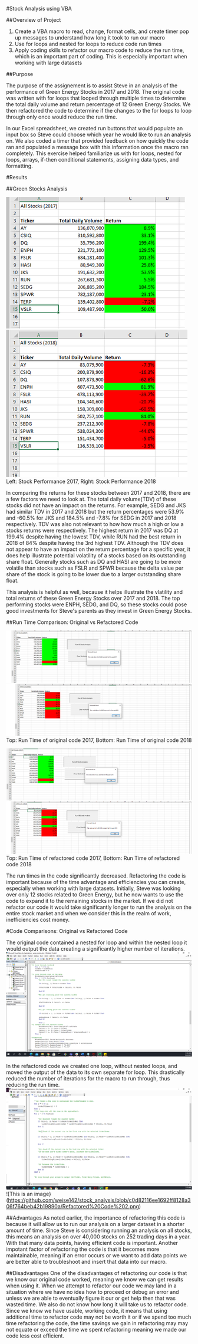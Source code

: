 #Stock Analysis using VBA

##Overview of Project

1. Create a VBA macro to read, change, format cells, and create timer pop up messages to understand how long it took to run our macro
2. Use for loops and nested for loops to reduce code run times
3. Apply coding skills to refactor our macro code to reduce the run time, which is an important part of coding. This is especially important when working with large datasets

##Purpose

The purpose of the assignement is to assist Steve in an analysis of the performance of Green Energy Stocks in 2017 and 2018. The original code was written with for loops that looped through multiple times to determine the total daily volume and return percentage of 12 Green Energy Stocks. We then refactored the code to determine if the changes to the for loops to loop through only once would reduce the run time.

In our Excel spreadsheet, we created run buttons that would populate an input box so Steve could choose which year he would like to run an analysis on. We also coded a timer that provided feedback on how quickly the code ran and populated a message box with this information once the macro ran completely. This exercise helped familiarize us with for loops, nested for loops, arrays, if-then conditional statements, assigning data types, and formatting. 

#Results

##Green Stocks Analysis

![This is an image](https://github.com/weise142/stock_analysis/blob/9e6fd17c16a46779f7a9e674a376ca1bd4f573d3/2017%20Stock%20Performance.png)![This is an image](https://github.com/weise142/stock_analysis/blob/9e6fd17c16a46779f7a9e674a376ca1bd4f573d3/2018%20Stock%20Performance.png)
Left: Stock Performance 2017, Right: Stock Performance 2018

In comparing the returns for these stocks between 2017 and 2018, there are a few factors we need to look at. The total daily volume(TDV) of these stocks did not have an impact on the returns. For example, SEDG and JKS had similar TDV in 2017 and 2018 but the return percentages were 53.9% and -60.5% for JKS and 184.5% and -7.8% for SEDG in 2017 and 2018 respectively. TDV was also not relevant to how how much a high or low a stocks returns were respectively. The highest return in 2017 was DQ at 199.4% despite having the lowest TDV, while RUN had the best return in 2018 of 84% despite having the 3rd highest TDV. Although the TDV does not appear to have an impact on the return percentage for a specific year, it does help illustrate potential volatility of a stocks based on its outstanding share float. Generally stocks such as DQ and HASI are going to be more volatile than stocks such as FSLR and SPWR because the delta value per share of the stock is going to be lower due to a larger outstanding share float. 

This analysis is helpful as well, because it helps illustrate the vlatility and total returns of these Green Energy Stocks over 2017 and 2018. The top performing stocks were ENPH, SEDG, and DQ, so these stocks could pose good investments for Steve's parents as they invest in Green Energy Stocks. 

##Run Time Comparison: Original vs Refactored Code

![This is an image](https://github.com/weise142/stock_analysis/blob/9e6fd17c16a46779f7a9e674a376ca1bd4f573d3/Initial%202017%20run%20time.png)![This is an image](https://github.com/weise142/stock_analysis/blob/9e6fd17c16a46779f7a9e674a376ca1bd4f573d3/Initial%202018%20run%20time.png)
Top: Run Time of original code 2017, Bottom: Run Time of original code 2018

![This is an image](https://github.com/weise142/stock_analysis/blob/9e6fd17c16a46779f7a9e674a376ca1bd4f573d3/Refactored%202017%20run%20time.png)![This is an image](https://github.com/weise142/stock_analysis/blob/9e6fd17c16a46779f7a9e674a376ca1bd4f573d3/Refactored%202018%20run%20time.png)
Top: Run Time of refactored code 2017, Bottom: Run Time of refactored code 2018

The run times in the code significantly decreased. Refactoring the code is important because of the time advantage and efficiencies you can create, especially when working with large datasets. Initially, Steve was looking over only 12 stocks related to Green Energy, but he now wants to use the code to expand it to the remaining stocks in the market. If we did not refactor our code it would take significantly longer to run the analysis on the entire stock market and when we consider this in the realm of work, inefficiencies cost money.

#Code Comparisons: Original vs Refactored Code

The original code contained a nested for loop and within the nested loop it would output the data creating a significantly higher number of iterations.
![This is an image](https://github.com/weise142/stock_analysis/blob/c0d82116ee1692ff8128a306f764beb42b19890a/Initial%20Code.png)

In the refactored code we created one loop, without nested loops, and moved the output of the data to its own separate for loop. This drastically reduced the number of iterations for the macro to run through, thus reducing the run time.
![This is an image](https://github.com/weise142/stock_analysis/blob/c0d82116ee1692ff8128a306f764beb42b19890a/Refactored%20Code%201.png)![This is an image}(https://github.com/weise142/stock_analysis/blob/c0d82116ee1692ff8128a306f764beb42b19890a/Refactored%20Code%202.png)

##Advantages
As noted earlier, the importance of refactoring this code is because it will allow us to run our analysis on a larger dataset in a shorter amount of time. Since Steve is considering running an analysis on all stocks, this means an analysis on over 40,000 stocks on 252 trading days in a year. With that many data points, having efficient code is important. Another impotant factor of refactoring the code is that it becomes more maintainable, meaning if an error occurs or we want to add data points we are better able to troubleshoot and insert that data into our macro. 

##Disadvantages
One of the disadvantages of refactoring our code is that we know our original code worked, meaning we know we can get results when using it. When we attempt to refactor our code we may land in a situation where we have no idea how to proceed or debug an error and unless we are able to eventually figure it our or get help then that was wasted time. We also do not know how long it will take us to refactor code. Since we know we have usable, working code, it means that using additional time to refactor code may not be worth it or if we spend too much time refactoring the code, the time savings we gain in refactoring may may not equate or exceed the time we spent refactoring meaning we made our code less cost efficient. 
